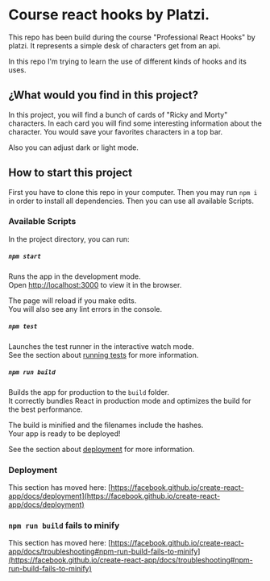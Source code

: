 # Course react hooks by Platzi.

This repo has been build during the course "Professional React Hooks" by
platzi. It represents a simple desk of characters get from an api.

In this repo I'm trying to learn the use of different kinds of hooks and its
uses.

## ¿What would you find in this project?

In this project, you will find a bunch of cards of "Ricky and Morty" characters.
In each card you will find some interesting information about the character.
You would save your favorites characters in a top bar.

Also you can adjust dark or light mode.
## How to start this project

First you have to clone this repo in your computer. Then you may run `npm i` in
order to install all dependencies. Then you can use all available Scripts.

### Available Scripts

In the project directory, you can run:

##### `npm start`

Runs the app in the development mode.\
Open [http://localhost:3000](http://localhost:3000) to view it in the browser.

The page will reload if you make edits.\
You will also see any lint errors in the console.

##### `npm test`

Launches the test runner in the interactive watch mode.\
See the section about [running tests](https://facebook.github.io/create-react-app/docs/running-tests) for more information.

##### `npm run build`

Builds the app for production to the `build` folder.\
It correctly bundles React in production mode and optimizes the build for the best performance.

The build is minified and the filenames include the hashes.\
Your app is ready to be deployed!

See the section about [deployment](https://facebook.github.io/create-react-app/docs/deployment) for more information.

### Deployment

This section has moved here: [https://facebook.github.io/create-react-app/docs/deployment](https://facebook.github.io/create-react-app/docs/deployment)

### `npm run build` fails to minify

This section has moved here: [https://facebook.github.io/create-react-app/docs/troubleshooting#npm-run-build-fails-to-minify](https://facebook.github.io/create-react-app/docs/troubleshooting#npm-run-build-fails-to-minify)
